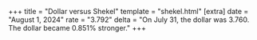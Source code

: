 +++
title = "Dollar versus Shekel"
template = "shekel.html"
[extra]
date = "August  1, 2024"
rate = "3.792"
delta = "On July 31, the dollar was 3.760. The dollar became 0.851% stronger."
+++
